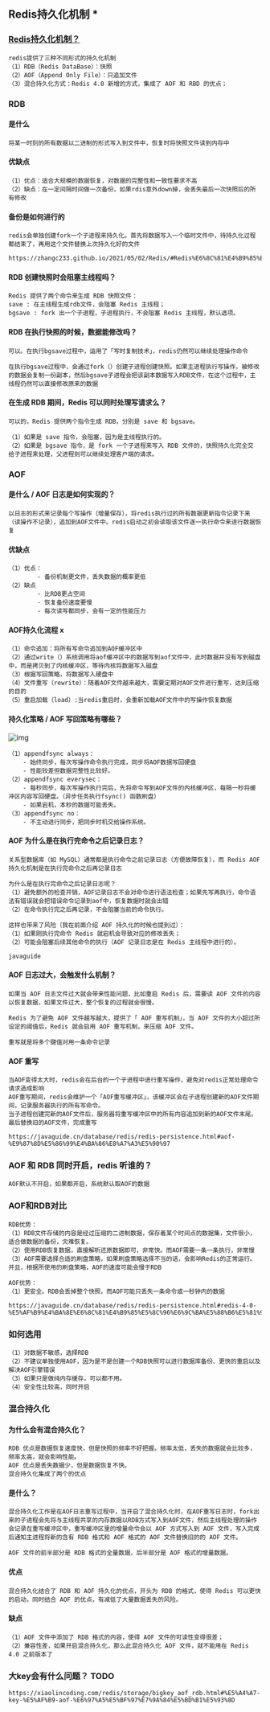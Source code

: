 ## Redis持久化机制 *

### [Redis持久化机制？](https://www.javalearn.cn/#/doc/Redis/面试题?id=_8-redis持久化机制？)

```
redis提供了三种不同形式的持久化机制
（1）RDB（Redis DataBase）：快照
（2）AOF（Append Only File）：只追加文件
（3）混合持久化方式：Redis 4.0 新增的方式，集成了 AOF 和 RBD 的优点；
```

### RDB

#### 是什么

```
将某一时刻的所有数据以二进制的形式写入到文件中，恢复时将快照文件读到内存中
```

#### 优缺点

```
（1）优点：适合大规模的数据恢复，对数据的完整性和一致性要求不高
（2）缺点：在一定间隔时间做一次备份，如果rdis意外down掉，会丢失最后一次快照后的所有修改
```

#### 备份是如何进行的

```
redis会单独创建fork一个子进程来持久化。首先将数据写入一个临时文件中，待持久化过程都结束了，再用这个文件替换上次持久化好的文件

https://zhangc233.github.io/2021/05/02/Redis/#Redis%E6%8C%81%E4%B9%85%E5%8C%96%E4%B9%8BRDB
```

#### RDB 创建快照时会阻塞主线程吗？

```
Redis 提供了两个命令来生成 RDB 快照文件：
save : 在主线程生成rdb文件，会阻塞 Redis 主线程；
bgsave : fork 出一个子进程，子进程执行，不会阻塞 Redis 主线程，默认选项。
```

#### RDB 在执行快照的时候，数据能修改吗？

```
可以。在执行bgsave过程中，运用了「写时复制技术」，redis仍然可以继续处理操作命令

在执行bgsave过程中，会通过fork（）创建子进程创建快照。如果主进程执行写操作，被修改的数据会复制一份副本，然后bgsave子进程会把该副本数据写入RDB文件，在这个过程中，主线程仍然可以直接修改原来的数据
```

#### 在生成 RDB 期间，Redis 可以同时处理写请求么？

```
可以的，Redis 提供两个指令生成 RDB，分别是 save 和 bgsave。

（1）如果是 save 指令，会阻塞，因为是主线程执行的。 
（2）如果是 bgsave 指令，是 fork 一个子进程来写入 RDB 文件的，快照持久化完全交 给子进程来处理，父进程则可以继续处理客户端的请求。
```



### AOF

#### 是什么 / AOF 日志是如何实现的？

```
以日志的形式来记录每个写操作（增量保存），将redis执行过的所有数据更新指令记录下来（读操作不记录），追加到AOF文件中。redis启动之初会读取该文件逐一执行命令来进行数据恢复
```

#### 优缺点

```
（1）优点：
		- 备份机制更文件，丢失数据的概率更低
（2）缺点
		- 比RDB更占空间
		- 恢复备份速度要慢
		- 每次读写都同步，会有一定的性能压力
```

#### AOF持久化流程 x

```
（1）命令追加：将所有写命令追加到AOF缓冲区中
（2）通过write（）系统调用将aof缓冲区中的数据写到aof文件中，此时数据并没有写到磁盘中，而是拷贝到了内核缓冲区，等待内核将数据写入磁盘
（3）根据写回策略，将数据写入硬盘中
（4）文件重写（rewrite）：随着AOF文件越来越大，需要定期对AOF文件进行重写，达到压缩的目的
（5）重启加载（load）:当redis重启时，会重新加载AOF文件中的写操作恢复数据

```

#### 持久化策略 / AOF 写回策略有哪些？

![img](https://cdn.jsdelivr.net/gh/iamk123/typora@main/uPic/2023/09/06/15134416939844241693984424984DMkNkL-10593616911179761691117976340S2YpGq-98987d9417b2bab43087f45fc959d32a-20230309232253633.png)

```
（1）appendfsync always：
	- 始终同步，每次写操作命令执行完成，同步将AOF数据写回硬盘
	- 性能较差但数据完整性比较好。
（2）appendfsync everysec：
	- 每秒同步，每次写操作执行完后，先将命令写到AOF文件的内核缓冲区，每隔一秒将缓冲区内容写回硬盘。（异步任务执行fsync() 函数刷盘）
	- 如果宕机，本秒的数据可能丢失。
（3）appendfsync no：
	- 不主动进行同步，把同步时机交给操作系统。
```

#### AOF 为什么是在执行完命令之后记录日志？

```
关系型数据库（如 MySQL）通常都是执行命令之前记录日志（方便故障恢复），而 Redis AOF 持久化机制是在执行完命令之后再记录日志

为什么是在执行完命令之后记录日志呢？
（1）避免额外的检查开销，AOF记录日志不会对命令进行语法检查；如果先写再执行，命令语法有错误就会把错误命令记录到aof中，恢复数据时就会出错
（2）在命令执行完之后再记录，不会阻塞当前的命令执行。

这样也带来了风险（我在前面介绍 AOF 持久化的时候也提到过）：
（1）如果刚执行完命令 Redis 就宕机会导致对应的修改丢失；
（2）可能会阻塞后续其他命令的执行（AOF 记录日志是在 Redis 主线程中进行的）。

javaguide
```

#### AOF 日志过大，会触发什么机制？

```
如果当 AOF 日志文件过大就会带来性能问题，比如重启 Redis 后，需要读 AOF 文件的内容以恢复数据，如果文件过大，整个恢复的过程就会很慢。

Redis 为了避免 AOF 文件越写越大，提供了「 AOF 重写机制」，当 AOF 文件的大小超过所设定的阈值后，Redis 就会启用 AOF 重写机制，来压缩 AOF 文件。

重写就是将多个键值对用一条命令记录
```

#### AOF 重写

```
当AOF变得太大时，redis会在后台的一个子进程中进行重写操作，避免对redis正常处理命令请求造成影响
AOF重写期间，redis会维护一个「AOF重写缓冲区」，该缓冲区会在子进程创建新的AOF文件期间，记录服务器执行的所有写命令。
当子进程创建完新的AOF文件后，服务器将重写缓冲区中的所有内容追加到新的AOF文件末尾。
最后替换旧的AOF文件，完成重写

https://javaguide.cn/database/redis/redis-persistence.html#aof-%E9%87%8D%E5%86%99%E4%BA%86%E8%A7%A3%E5%90%97
```

### AOF 和 RDB 同时开启，redis 听谁的？

```
AOF默认不开启，如果都开启，系统默认取AOF的数据
```

### AOF和RDB对比

```
RDB优势：
（1）RDB文件存储的内容是经过压缩的二进制数据，保存着某个时间点的数据集，文件很小，适合做数据的备份，灾难恢复。
（2）使用RDB恢复数据，直接解析还原数据即可，非常快。而AOF需要一条一条执行，非常慢
（3）AOF需要选择合适的刷盘策略，如果刷盘策略选择不当的话，会影响Redis的正常运行。并且，根据所使用的刷盘策略，AOF的速度可能会慢于RDB

AOF优势：
（1）更安全。RDB会丢掉整个快照，而AOF可能只丢失一条命令或一秒钟内的数据

https://javaguide.cn/database/redis/redis-persistence.html#redis-4-0-%E5%AF%B9%E4%BA%8E%E6%8C%81%E4%B9%85%E5%8C%96%E6%9C%BA%E5%88%B6%E5%81%9A%E4%BA%86%E4%BB%80%E4%B9%88%E4%BC%98%E5%8C%96
```

### 如何选用

```
（1）对数据不敏感，选择RDB
（2）不建议单独使用AOF，因为是不是创建一个RDB快照可以进行数据库备份、更快的重启以及解决AOF引擎错误
（3）如果只是做纯内存缓存，可以都不用。
（4）安全性比较高，同时开启
```

### 混合持久化

#### 为什么会有混合持久化？

```
RDB 优点是数据恢复速度快，但是快照的频率不好把握。频率太低，丢失的数据就会比较多，频率太高，就会影响性能。
AOF 优点是丢失数据少，但是数据恢复不快。
混合持久化集成了两个的优点
```

#### 是什么？

```
混合持久化工作是在AOF日志重写过程中，当开启了混合持久化时，在AOF重写日志时，fork出来的子进程会先将与主线程共享的内存数据以RDB方式写入到AOF文件，然后主线程处理的操作会记录在重写缓冲区中，重写缓冲区里的增量命令会以 AOF 方式写入到 AOF 文件，写入完成后通知主进程将新的含有 RDB 格式和 AOF 格式的 AOF 文件替换旧的的 AOF 文件。

AOF 文件的前半部分是 RDB 格式的全量数据，后半部分是 AOF 格式的增量数据。
```

#### 优点

```
混合持久化结合了 RDB 和 AOF 持久化的优点，开头为 RDB 的格式，使得 Redis 可以更快的启动，同时结合 AOF 的优点，有减低了大量数据丢失的风险。
```

#### 缺点

```
（1）AOF 文件中添加了 RDB 格式的内容，使得 AOF 文件的可读性变得很差；
（2）兼容性差，如果开启混合持久化，那么此混合持久化 AOF 文件，就不能用在 Redis 4.0 之前版本了
```

### 大key会有什么问题？ TODO

```
https://xiaolincoding.com/redis/storage/bigkey_aof_rdb.html#%E5%A4%A7-key-%E5%AF%B9-aof-%E6%97%A5%E5%BF%97%E7%9A%84%E5%BD%B1%E5%93%8D
```

